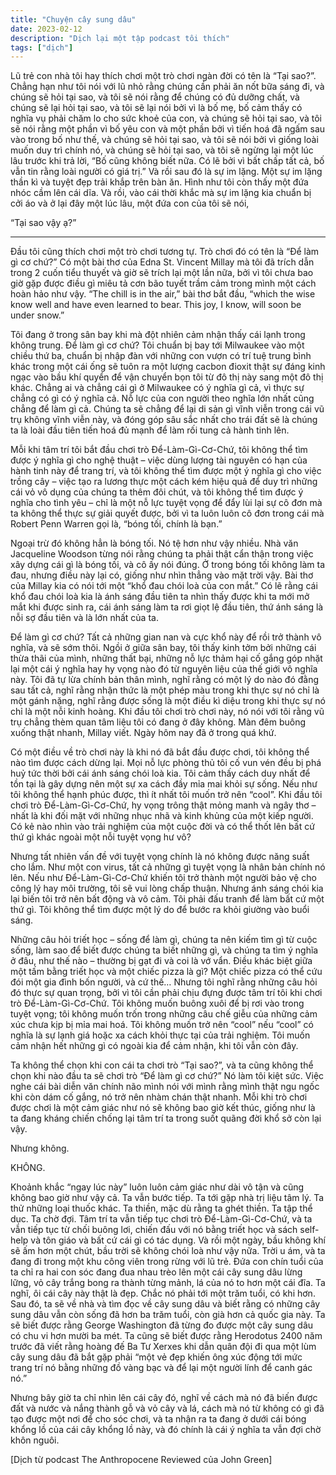 ```yaml
---
title: "Chuyện cây sung dâu"
date: 2023-02-12
description: "Dịch lại một tập podcast tôi thích"
tags: ["dịch"]
---
```

Lũ trẻ con nhà tôi hay thích chơi một trò chơi ngàn đời có tên là “Tại sao?”. Chẳng hạn như tôi nói với lũ nhỏ rằng chúng cần phải ăn nốt bữa sáng đi, và chúng sẽ hỏi tại sao, và tôi sẽ nói rằng để chúng có đủ dưỡng chất, và chúng sẽ lại hỏi tại sao, và tôi sẽ lại nói bởi vì là bố mẹ, bố cảm thấy có nghĩa vụ phải chăm lo cho sức khoẻ của con, và chúng sẽ hỏi tại sao, và tôi sẽ nói rằng một phần vì bố yêu con và một phần bởi vì tiến hoá đã ngấm sau vào trong bố như thế, và chúng sẽ hỏi tại sao, và tôi sẽ nói bởi vì giống loài muốn duy trì chính nó, và chúng sẽ hỏi tại sao, và tôi sẽ ngừng lại một lúc lâu trước khi trả lời, “Bố cũng không biết nữa. Có lẽ bởi vì bất chấp tất cả, bố vẫn tin rằng loài người có giá trị.” Và rồi sau đó là sự im lặng. Một sự im lặng thần kì và tuyệt đẹp trải khắp trên bàn ăn. Hình như tôi còn thấy một đứa nhóc cầm lên cái dĩa. Và rồi, vào cái thời khắc mà sự im lặng kia chuẩn bị cởi áo và ở lại đây một lúc lâu, một đứa con của tôi sẽ nói,

“Tại sao vậy ạ?”

---

Đầu tôi cũng thích chơi một trò chơi tương tự. Trò chơi đó có tên là “Để làm gì cơ chứ?” Có một bài thơ của Edna St. Vincent Millay mà tôi đã trích dẫn trong 2 cuốn tiểu thuyết và giờ sẽ trích lại một lần nữa, bởi vì tôi chưa bao giờ gặp được điều gì miêu tả cơn bão tuyết trầm cảm trong mình một cách hoàn hảo như vậy. “The chill is in the air,” bài thơ bắt đầu, “which the wise know well and have even learned to bear. This joy, I know, will soon be under snow.”

Tôi đang ở trong sân bay khi mà đột nhiên cảm nhận thấy cái lạnh trong không trung. Để làm gì cơ chứ? Tôi chuẩn bị bay tới Milwaukee vào một chiều thứ ba, chuẩn bị nhập đàn với những con vượn có trí tuệ trung bình khác trong một cái ống sẽ tuôn ra một lượng cacbon đioxit thật sự đáng kinh ngạc vào bầu khí quyển để vận chuyển bọn tôi từ đô thị này sang một đô thị khác. Chẳng ai và chẳng cái gì ở Milwaukee có ý nghĩa gì cả, vì thực sự chẳng có gì có ý nghĩa cả. Nỗ lực của con người theo nghĩa lớn nhất cũng chẳng để làm gì cả. Chúng ta sẽ chẳng để lại di sản gì vĩnh viễn trong cái vũ trụ không vĩnh viễn này, và đóng góp sâu sắc nhất cho trái đất sẽ là chúng ta là loài đầu tiên tiến hoá đủ mạnh để làm rối tung cả hành tinh lên.

Mỗi khi tâm trí tôi bắt đầu chơi trò Để-Làm-Gì-Cơ-Chứ, tôi không thể tìm được ý nghĩa gì cho nghệ thuật – việc dùng lượng tài nguyên có hạn của hành tinh này để trang trí, và tôi không thể tìm được một ý nghĩa gì cho việc trồng cây – việc tạo ra lương thực một cách kém hiệu quả để duy trì những cái vỏ vô dụng của chúng ta thêm đôi chút, và tôi không thể tìm được ý nghĩa cho tình yêu – chỉ là một nỗ lực tuyệt vọng để đẩy lùi lại sự cô đơn mà ta không thể thực sự giải quyết được, bởi vì ta luôn luôn cô đơn trong cái mà Robert Penn Warren gọi là, “bóng tối, chính là bạn.”

Ngoại trừ đó không hẳn là bóng tối. Nó tệ hơn như vậy nhiều. Nhà văn Jacqueline Woodson từng nói rằng chúng ta phải thật cẩn thận trong việc xây dựng cái gì là bóng tối, và cô ấy nói đúng. Ở trong bóng tối không làm ta đau, nhưng điều này lại có, giống như nhìn thẳng vào mặt trời vậy. Bài thơ của Millay kia có nói tới một “khổ đau chói loà của con mắt.” Có lẽ rằng cái khổ đau chói loà kia là ánh sáng đầu tiên ta nhìn thấy được khi ta mới mở mắt khi được sinh ra, cái ánh sáng làm ta rơi giọt lệ đầu tiên, thứ ánh sáng là nỗi sợ đầu tiên và là lớn nhất của ta.

Để làm gì cơ chứ? Tất cả những gian nan và cực khổ này để rồi trở thành vô nghĩa, và sẽ sớm thôi. Ngồi ở giữa sân bay, tôi thấy kinh tởm bởi những cái thừa thãi của mình, những thất bại, những nỗ lực thảm hại cố gắng góp nhặt lại một cái ý nghĩa hay hy vọng nào đó từ nguyên liệu của thế giới vô nghĩa này. Tôi đã tự lừa chính bản thân mình, nghĩ rằng có một lý do nào đó đằng sau tất cả, nghĩ rằng nhận thức là một phép màu trong khi thực sự nó chỉ là một gánh nặng, nghĩ rằng được sống là một điều kì diệu trong khi thực sự nó chỉ là một nỗi kinh hoàng. Khi đầu tôi chơi trò chơi này, nó nói với tôi rằng vũ trụ chẳng thèm quan tâm liệu tôi có đang ở đây không. Màn đêm buông xuống thật nhanh, Millay viết. Ngày hôm nay đã ở trong quá khứ.

Có một điều về trò chơi này là khi nó đã bắt đầu được chơi, tôi không thể nào tìm được cách dừng lại. Mọi nỗ lực phòng thủ tôi cố vun vén đều bị phá huỷ tức thời bởi cái ánh sáng chói loà kia. Tôi cảm thấy cách duy nhất để tồn tại là gây dựng nên một sự xa cách đầy mỉa mai khỏi sự sống. Nếu như tôi không thể hạnh phúc được, thì ít nhất tôi muốn trở nên “cool”. Khi đầu tôi chơi trò Để-Làm-Gì-Cơ-Chứ, hy vọng trông thật mỏng manh và ngây thơ – nhất là khi đối mặt với những nhục nhã và kinh khủng của một kiếp người. Có kẻ nào nhìn vào trải nghiệm của một cuộc đời và có thể thốt lên bất cứ thứ gì khác ngoài một nỗi tuyệt vọng hư vô?

Nhưng tất nhiên vấn đề với tuyệt vọng chính là nó không được năng suất cho lắm. Như một con virus, tất cả những gì tuyệt vọng là nhân bản chính nó lên. Nếu như Để-Làm-Gì-Cơ-Chứ khiến tôi trở thành một người bảo vệ cho công lý hay môi trường, tôi sẽ vui lòng chấp thuận. Nhưng ánh sáng chói kia lại biến tôi trở nên bất động và vô cảm. Tôi phải đấu tranh để làm bất cứ một thứ gì. Tôi không thể tìm được một lý do để bước ra khỏi giường vào buổi sáng.

Những câu hỏi triết học – sống để làm gì, chúng ta nên kiếm tìm gì từ cuộc sống, làm sao để biết được chúng ta biết những gì, và chúng ta tìm ý nghĩa ở đâu, như thế nào – thường bị gạt đi và coi là vớ vẩn. Điều khác biệt giữa một tấm bằng triết học và một chiếc pizza là gì? Một chiếc pizza có thể cứu đói một gia đình bốn người, và cứ thế… Nhưng tôi nghĩ rằng những câu hỏi đó thực sự quan trọng, bởi vì tôi cần phải chịu đựng được tâm trí tôi khi chơi trò Để-Làm-Gì-Cơ-Chứ. Tôi không muốn buông xuôi để bị rơi vào trong tuyệt vọng; tôi không muốn trốn trong những câu chế giễu của những cảm xúc chưa kịp bị mỉa mai hoá. Tôi không muốn trở nên “cool” nếu “cool” có nghĩa là sự lạnh giá hoặc xa cách khỏi thực tại của trải nghiệm. Tôi muốn cảm nhận hết những gì có ngoài kia để cảm nhận, khi tôi vẫn còn đây.

Ta không thể chọn khi con cái ta chơi trò “Tại sao?”, và ta cũng không thể chọn khi nào đầu ta sẽ chơi trò “Để làm gì cơ chứ?” Nó làm tôi kiệt sức. Việc nghe cái bài diễn văn chính não mình nói với mình rằng mình thật ngu ngốc khi còn dám cố gắng, nó trở nên nhàm chán thật nhanh. Mỗi khi trò chơi được chơi là một cảm giác như nó sẽ không bao giờ kết thúc, giống như là ta đang kháng chiến chống lại tâm trí ta trong suốt quãng đời khổ sở còn lại vậy.

Nhưng không.

KHÔNG.

Khoảnh khắc “ngay lúc này” luôn luôn cảm giác như dài vô tận và cũng không bao giờ như vậy cả. Ta vẫn bước tiếp. Ta tới gặp nhà trị liệu tâm lý. Ta thử những loại thuốc khác. Ta thiền, mặc dù rằng ta ghét thiền. Ta tập thể dục. Ta chờ đợi. Tâm trí ta vẫn tiếp tục chơi trò Để-Làm-Gì-Cơ-Chứ, và ta vẫn tiếp tục từ chối buông lơi, chiến đấu với nó bằng triết học và sách self-help và tôn giáo và bất cứ cái gì có tác dụng. Và rồi một ngày, bầu không khí sẽ ấm hơn một chút, bầu trời sẽ không chói loà như vậy nữa. Trời u ám, và ta đang đi trong một khu công viên trong rừng với lũ trẻ. Đứa con chín tuổi của ta chỉ ra hai con sóc đang đua nhau trèo lên một cái cây sung dâu lừng lững, vỏ cây trắng bong ra thành từng mảnh, lá của nó to hơn một cái đĩa. Ta nghĩ, ôi cái cây này thật là đẹp. Chắc nó phải tới một trăm tuổi, có khi hơn. Sau đó, ta sẽ về nhà và tìm đọc về cây sung dâu và biết rằng có những cây sung dâu vẫn còn sống đã hơn ba trăm tuổi, còn già hơn cả quốc gia này. Ta sẽ biết được rằng George Washington đã từng đo được một cây sung dâu có chu vi hơn mười ba mét. Ta cũng sẽ biết được rằng Herodotus 2400 năm trước đã viết rằng hoàng đế Ba Tư Xerxes khi dẫn quân đội đi qua một lùm cây sung dâu đã bắt gặp phải “một vẻ đẹp khiến ông xúc động tới mức trang trí nó bằng những đồ vàng bạc và để lại một người lính để canh gác nó.”

Nhưng bây giờ ta chỉ nhìn lên cái cây đó, nghĩ về cách mà nó đã biến được đất và nước và nắng thành gỗ và vỏ cây và lá, cách mà nó từ không có gì đã tạo được một nơi để cho sóc chơi, và ta nhận ra ta đang ở dưới cái bóng khổng lồ của cái cây khổng lồ này, và đó chính là cái ý nghĩa ta vẫn đợi chờ khôn nguôi.

[Dịch từ podcast The Anthropocene Reviewed của John Green]

